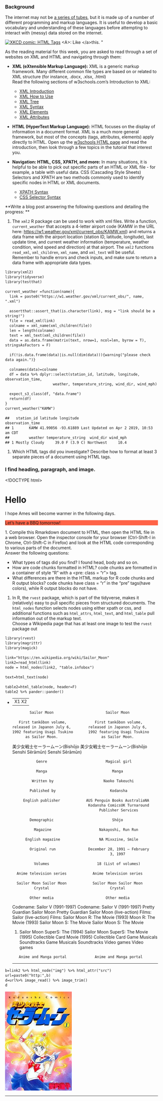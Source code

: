 ### Background

The internet may not be [a series of
tubes](https://en.wikipedia.org/wiki/Series_of_tubes), but it is made up
of a number of different programming and markup languages. It is useful
to develop a basic vocabulary and understanding of these languages
before attempting to interact with (messy) data stored on the internet.

<a href="https://www.xkcd.com/1144/"><img src="https://imgs.xkcd.com/comics/tags.png" alt="XKCD comic: HTML Tags" /></a>
&lt;A&gt;: Like &lt;/a&gt;this.&nbsp;"

As the reading material for this week, you are asked to read through a
set of websites on XML and HTML and navigating through them:

-   **XML (eXtensible Markup Language):** XML is a generic markup
    framework. Many different common file types are based on or related
    to XML structure (for instance, .docx, .xlsx, .html) <bR> Read the
    following sections of w3schools.com’s Introduction to XML:

    -   [XML Introduction](https://www.w3schools.com/xml/xml_whatis.asp)
    -   [XML How to Use](https://www.w3schools.com/xml/xml_usedfor.asp)
    -   [XML Tree](https://www.w3schools.com/xml/xml_tree.asp)
    -   [XML Syntax](https://www.w3schools.com/xml/xml_syntax.asp)
    -   [XML Elements](https://www.w3schools.com/xml/xml_elements.asp)
    -   [XML
        Attributes](https://www.w3schools.com/xml/xml_attributes.asp)

-   **HTML (HyperText Markup Language):** HTML focuses on the display of
    information in a document format. XML is a much more general
    framework, but most of the concepts (tags, attributes, elements)
    apply directly to HTML. Open up the [w3schools HTML
    page](https://www.w3schools.com/html/default.asp) and read the
    introduction, then look through a few topics in the tutorial that
    interest you.

-   **Navigation: HTML, CSS, XPATH, and more:** In many situations, it
    is helpful to be able to pick out specific parts of an HTML or XML
    file - for example, a table with useful data. CSS (Cascading Style
    Sheets) Selectors and XPATH are two methods commonly used to
    identify specific nodes in HTML or XML documents.

    -   [XPATH Syntax](https://www.w3schools.com/xml/xpath_syntax.asp)
    -   [CSS Selector
        Syntax](https://www.w3schools.com/cssref/css_selectors.asp)

**Write a blog post answering the following questions and detailing the
progress: **

1.  The `xml2` R package can be used to work with xml files. Write a
    function, `current_weather` that accepts a 4-letter airport code
    (KAMW in the URL here:
    <a href="https://w1.weather.gov/xml/current_obs/KAMW.xml" class="uri">https://w1.weather.gov/xml/current_obs/KAMW.xml</a>)
    and returns a data frame with the airport location (station ID,
    latitude, longitude), last update time, and current weather
    information (temperature, weather condition, wind speed and
    direction) at that airport. The `xml2` functions `read_xml`,
    `xml_children`, `xml_name`, and `xml_text` will be useful. Remember
    to handle errors and check inputs, and make sure to return a data
    frame with appropriate data types.

<!-- -->

    library(xml2)
    library(tidyverse)
    library(testthat)

    current_weather =function(name){
      link = paste0("https://w1.weather.gov/xml/current_obs/", name, ".xml")
      
      assertthat::assert_that(is.character(link), msg = "link should be a string!")
      file = read_xml(link)
      colname = xml_name(xml_children(file))
      len = length(colname)
      text = xml_text(xml_children(file))
      data = as.data.frame(matrix(text, nrow=1, ncol=len, byrow = T), stringsAsFactors = F)
      
      if(!is.data.frame(data)|is.null(dim(data))){warning("please check data again.")}
      
      colnames(data)=colname
      df = data %>% dplyr::select(station_id, latitude, longitude, observation_time, 
                          weather, temperature_string, wind_dir, wind_mph)
      
      expect_s3_class(df, "data.frame")
      return(df)
    }
    current_weather("KAMW")

    ##   station_id latitude longitude                         observation_time
    ## 1       KAMW 41.99056 -93.61889 Last Updated on Apr 2 2019, 10:53 am CDT
    ##         weather temperature_string  wind_dir wind_mph
    ## 1 Mostly Cloudy     39.0 F (3.9 C) Northwest     10.4

1.  Which HTML tags did you investigate? Describe how to format at least
    3 separate pieces of a document using HTML tags.

### I find heading, paragraph, and image.

&lt;!DOCTYPE html&gt;
<html>
<body>
<h1>
Hello
</h1>
<p>
I hope Ames will become warmer in the following days.
</p>
<p style="background-color:Tomato;">
Let’s have a BBQ tomorrow!
</p>
</body>
</html>
1.  Compile this Rmarkdown document to HTML, then open the HTML file in
    a web browser. Open the inspector console for your browser
    (Ctrl-Shift-I in Chrome, Ctrl-Shift-C in Firefox) and look at the
    HTML code corresponding to various parts of the document. <br>
    Answer the following questions:

-   What types of tags did you find? I found head, body and so on.
-   How are code chunks formatted in HTML? code chunks are formatted in
    a container of style “R” with a &lt;pre: class = “r”&gt; tag.
-   What differences are there in the HTML markup for R code chunks and
    R output blocks? code chunks have class = “r” in the “pre” tags(have
    colors), while R output blocks do not have.

1.  In R, the `rvest` package, which is part of the tidyverse, makes it
    (relatively) easy to pull specific pieces from structured documents.
    The `html_nodes` function selects nodes using either xpath or css,
    and additional functions such as `html_attrs`, `html_text`, and
    `html_table` pull information out of the markup text.<br> Choose a
    Wikipedia page that has at least one image to test the `rvest`
    package out

<!-- -->

    library(rvest)
    library(magrittr)
    library(magick)

    link="https://en.wikipedia.org/wiki/Sailor_Moon"
    link2=read_html(link)
    node = html_nodes(link2, "table.infobox")

    text=html_text(node)

    table2=html_table(node, header=F) 
    table2 %>% pander::pander()

-   <table>
    <tbody>
    <tr class="odd">
    <td style="text-align: center;">X1 X2</td>
    </tr>
    </tbody>
    </table>

                Sailor Moon                        Sailor Moon

           First tankōbon volume,             First tankōbon volume,
        released in Japanon July 6,        released in Japanon July 6,
        1992 featuring Usagi Tsukino       1992 featuring Usagi Tsukino
              as Sailor Moon.                    as Sailor Moon.

    美少女戦士セーラームーン(Bishōjo 美少女戦士セーラームーン(Bishōjo
    Senshi Sērāmūn) Senshi Sērāmūn)

                   Genre                           Magical girl

                   Manga                              Manga

                 Written by                       Naoko Takeuchi

                Published by                         Kodansha

             English publisher            AUS Penguin Books AustraliaNA
                                           Kodansha ComicsUK Turnaround
                                                Publisher Services

                Demographic                           Shōjo

                  Magazine                      Nakayoshi, Run Run

              English magazine                  NA Mixxzine, Smile

                Original run               December 28, 1991 – February
                                                     3, 1997

                  Volumes                      18 (List of volumes)

          Anime television series            Anime television series

          Sailor Moon Sailor Moon            Sailor Moon Sailor Moon
                  Crystal                            Crystal

                Other media                        Other media

    Codename: Sailor V (1991-1997) Codename: Sailor V (1991-1997) Pretty
    Guardian Sailor Moon Pretty Guardian Sailor Moon (live-action)
    Films: Sailor (live-action) Films: Sailor Moon R: The Movie (1993)
    Moon R: The Movie (1993) Sailor Moon S: The Movie Sailor Moon S: The
    Movie
    1.  Sailor Moon SuperS: The (1994) Sailor Moon SuperS: The
        Movie (1995) Collectible Card Movie (1995) Collectible Card Game
        Musicals Soundtracks Game Musicals Soundtracks Video games Video
        games

    <!-- -->

           Anime and Manga portal             Anime and Manga portal

    ------------------------------------------------------------------------

<!-- end of list -->
    b=link2 %>% html_node("img") %>% html_attr("src")
    url=paste0("http:",b) 
    d=url%>% image_read() %>% image_trim()
    d

<img src="../figure/09/YonghuiHuo/unnamed-chunk-2-1.png" width="220" />

------------------------------------------------------------------------

